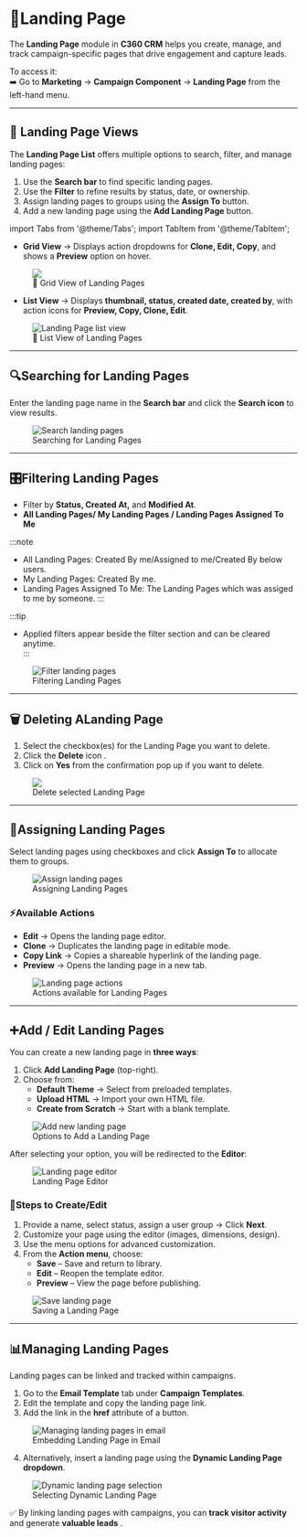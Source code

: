 # **📄Landing Page** 

The **Landing Page** module in **C360 CRM** helps you create, manage, and track campaign-specific pages that drive engagement and capture leads.  

To access it:  
➡️ Go to **Marketing** → **Campaign Component** → **Landing Page** from the left-hand menu.  

---

## 📑 Landing Page Views 

The **Landing Page List** offers multiple options to search, filter, and manage landing pages:  

1. Use the **Search bar** to find specific landing pages.  
2. Use the **Filter** to refine results by status, date, or ownership.  
3. Assign landing pages to groups using the **Assign To** button.  
4. Add a new landing page using the **Add Landing Page** button.  

import Tabs from '@theme/Tabs';
import TabItem from '@theme/TabItem';

<Tabs>
  <TabItem value="grid" label="🔲 Grid View" default>

  - **Grid View** → Displays action dropdowns for **Clone, Edit, Copy**, and shows a **Preview** option on hover.  

  <figure>
    <img src="/media/marketing/component/landing page/landing-page-grid.png" style={{width:"100%", maxWidth:"650px"}} />
    <figcaption>🔲 Grid View of Landing Pages</figcaption>
  </figure>

  </TabItem>

  <TabItem value="list" label="📜 List View">

  - **List View** → Displays **thumbnail, status, created date, created by**, with action icons for **Preview, Copy, Clone, Edit**.  

  <figure>
    <img src="/media/marketing/component/landing page/landing-page-list.png" alt="Landing Page list view" style={{width:"100%", maxWidth:"800px"}} />
    <figcaption>📜 List View of Landing Pages</figcaption>
  </figure>

  </TabItem>
</Tabs>

---

## 🔍Searching for Landing Pages

Enter the landing page name in the **Search bar** and click the **Search icon** to view results.  

<figure>
  <img src="/media/marketing/component/landing page/landing-page-search.png" alt="Search landing pages" style={{width:"100%", maxWidth:"800px"}} />
  <figcaption>Searching for Landing Pages</figcaption>
</figure>

---

## 🎛️Filtering Landing Pages

- Filter by **Status, Created At,** and **Modified At**.  
- **All Landing Pages/ My Landing Pages / Landing Pages Assigned To Me**  

:::note
 - All Landing Pages: Created By me/Assigned to me/Created By below users.
 - My Landing Pages: Created By me.
 - Landing Pages Assigned To Me: The Landing Pages which was assiged to me by someone.
:::

:::tip
- Applied filters appear beside the filter section and can be cleared anytime.  
:::

<figure>
  <img src="/media/marketing/component/landing page/landing-page-filter.png" alt="Filter landing pages" style={{width:"100%", maxWidth:"800px"}} />
  <figcaption>Filtering Landing Pages</figcaption>
</figure>

---


## 🗑️ Deleting ALanding Page

1. Select the checkbox(es) for the Landing Page you want to delete.
2. Click the **Delete** icon .
3. Click on **Yes** from the confirmation pop up if you want to delete.

<figure>
  <img src="/media/marketing/component/landing page/landing-page-delete.png" style={{width:"100%", maxWidth:"650px"}} />
  <figcaption>Delete selected Landing Page</figcaption>
</figure>

---

## 👥Assigning Landing Pages 

Select landing pages using checkboxes and click **Assign To** to allocate them to groups.  

<figure>
  <img src="/media/marketing/component/landing page/landing-page-assign.png" alt="Assign landing pages" style={{width:"100%", maxWidth:"800px"}} />
  <figcaption>Assigning Landing Pages</figcaption>
</figure>

### ⚡Available Actions   

- **Edit** → Opens the landing page editor.  
- **Clone** → Duplicates the landing page in editable mode.  
- **Copy Link** → Copies a shareable hyperlink of the landing page.  
- **Preview** → Opens the landing page in a new tab.  

<figure>
  <img src="/media/marketing/component/landing page/landing-page-action.png" alt="Landing page actions" style={{width:"100%", maxWidth:"800px"}} />
  <figcaption>Actions available for Landing Pages</figcaption>
</figure>

---

## ➕Add / Edit Landing Pages

You can create a new landing page in **three ways**:  

1. Click **Add Landing Page** (top-right).  
2. Choose from:  
   - **Default Theme** → Select from preloaded templates.  
   - **Upload HTML** → Import your own HTML file.  
   - **Create from Scratch** → Start with a blank template.  

<figure>
  <img src="/media/marketing/component/landing page/landing-page-add.png" alt="Add new landing page" style={{width:"100%", maxWidth:"800px"}} />
  <figcaption>Options to Add a Landing Page</figcaption>
</figure>

After selecting your option, you will be redirected to the **Editor**:  

<figure>
  <img src="/media/marketing/component/landing page/landing-page-editor.png" alt="Landing page editor" style={{width:"100%", maxWidth:"800px"}} />
  <figcaption>Landing Page Editor</figcaption>
</figure>

### 📝Steps to Create/Edit   
1.  Provide a name, select status, assign a user group → Click **Next**.  
2.  Customize your page using the editor (images, dimensions, design).  
3.  Use the menu options for advanced customization.  
4. From the **Action menu**, choose:  
   - **Save** – Save and return to library.  
   - **Edit** – Reopen the template editor.  
   - **Preview** – View the page before publishing.  

<figure>
  <img src="/media/marketing/component/landing page/landing-page-grapejs.png" alt="Save landing page" style={{width:"100%", maxWidth:"800px"}} />
  <figcaption>Saving a Landing Page</figcaption>
</figure>

---

## 📊Managing Landing Pages

Landing pages can be linked and tracked within campaigns.  

1. Go to the **Email Template** tab under **Campaign Templates**.  
2. Edit the template and copy the landing page link.  
3. Add the link in the **href** attribute of a button.  

<figure>
  <img src="/media/marketing/component/landing page/landing-page-linktrack.png" alt="Managing landing pages in email" style={{width:"100%", maxWidth:"800px"}} />
  <figcaption>Embedding Landing Page in Email</figcaption>
</figure>

4. Alternatively, insert a landing page using the **Dynamic Landing Page dropdown**.  

<figure>
  <img src="/media/marketing/component/landing page/landing-page-track.png" alt="Dynamic landing page selection" style={{width:"100%", maxWidth:"800px"}} />
  <figcaption> Selecting Dynamic Landing Page</figcaption>
</figure>

✅ By linking landing pages with campaigns, you can **track visitor activity**  and generate **valuable leads** .  
